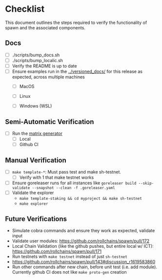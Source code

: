 # Checklist

This document outlines the steps required to verify the functionality of spawn and the associated components.

## Docs

- [ ] ./scripts/bump_docs.sh
- [ ] ./scripts/bump_localic.sh
- [ ] Verify the README is up to date
- [ ] Ensure examples run in the [../versioned_docs/](../versioned_docs/) for this release as expected, across multiple machines
    - [ ] MacOS
    - [ ] Linux
    - [ ] Windows (WSL)


## Semi-Automatic Verification

- [ ] Run the [matrix generator](../../scripts/matrix_generator.py)
    - [ ] Local
    - [ ] Github CI

## Manual Verification

- [ ] `make template-*`: Must pass test and make sh-testnet.
    - [ ] Verify with 1 that make testnet works
- [ ] Ensure goreleaser runs for all instances like `goreleaser build --skip-validate --snapshot --clean -f .goreleaser.yaml`
- [ ] Validate the explorer
    - `make template-staking && cd myproject && make sh-testnet`
    - `make explorer`


## Future Verifications
- Simulate cobra commands and ensure they work as expected, validate input
- Validate user modules: https://github.com/rollchains/spawn/pull/172
- Local Chain Validation (like the github pushes, but entire local w/ ICT): https://github.com/rollchains/spawn/pull/171
- Run testnets with `make testnet` instead of just `sh-testnet`
- https://github.com/rollchains/spawn/pull/143#discussion_r1619583860
- Run other commands after new chain, before unit test (i.e. add module). Currently github CI does not like `make proto-gen` creation

